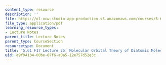 ```yaml
---
content_type: resource
description: ''
file: https://ol-ocw-studio-app-production.s3.amazonaws.com/courses/5-61-physical-chemistry-fall-2017/e9f9413400be87f6a0a512e757d52e3c_MIT5_61F17_lec25.pdf
file_type: application/pdf
learning_resource_types:
- Lecture Notes
parent_title: Lecture Notes
parent_type: CourseSection
resourcetype: Document
title: '5.61 F17 Lecture 25: Molecular Orbital Theory of Diatomic Molecules II'
uid: e9f94134-00be-87f6-a0a5-12e757d52e3c
---
```


